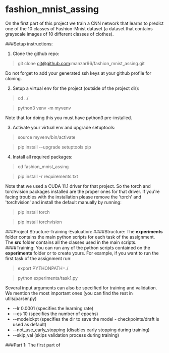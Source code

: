 # fashion_mnist_assing

On the first part of this project we train a CNN network that learns to 
predict one of the 10 classes of Fashion-Mnist dataset (a dataset 
that contains grayscale images of 10 different classes of clothes).

###Setup instructions:
1. Clone the github repo: 
>git clone git@github.com:manzar96/fashion_mnist_assing.git

Do not forget to add your generated ssh keys at your github profile for 
cloning. 

2. Setup a virtual env for the project (outside of the project dir):
> cd ../

> python3 venv -m myvenv

Note that for doing this you must have python3 pre-installed.

3. Activate your virtual env and upgrade setuptools:
> source myvenv/bin/activate

> pip install --upgrade setuptools pip

4. Install all required packages:
> cd fashion_mnist_assing

> pip install -r requirements.txt

Note that we used a CUDA 11.1 driver  for that project. So the torch and 
torchvision packages installed are the proper ones for that driver. If you're 
facing troubles with the installation please remove the 'torch' and 'torchvision'
and install the default manually by running:
> pip install torch

> pip install torchvision

###Project Structure-Training-Evaluation:
####Structure:
The **experiments** folder contains the main python scripts for each task of 
the assignment.
The **src** folder contains all the classes used in the main scripts.  
####Training:
You can run any of the python scripts contained on the **experiments** 
folder or to create yours. For example, if you want to run the first task 
of the assignment run:
> export PYTHONPATH=./

> python experiments/task1.py

Several input arguments can also be specified for training and validation.
We mention the most important ones (you can find the rest in utils/parser.py)

- --lr 0.0001 (specifies the learning rate)
- --es 10 (specifies the number of epochs)
- --modelckpt (specifies the dir to save the model - checkpoints/draft is 
  used as default)
- --not_use_early_stopping (disables early stopping during training)
- --skip_val (skips validation process during training)

###Part 1:
 The first part of 